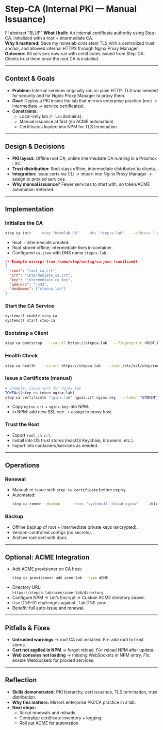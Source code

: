 # Step-CA (Internal PKI — Manual Issuance)

!!! abstract "BLUF"
    **What I built:** An internal certificate authority using Step-CA, initialized with a root + intermediate CA.  
    **Why it mattered:** Gave my homelab consistent TLS with a centralized trust anchor, and allowed internal HTTPS through Nginx Proxy Manager.  
    **Outcome:** All services now run with certificates issued from Step-CA. Clients trust them once the root CA is installed.

---

## Context & Goals

- **Problem:** Internal services originally ran on plain HTTP. TLS was needed for security and for Nginx Proxy Manager to proxy them.  
- **Goal:** Deploy a PKI inside the lab that mirrors enterprise practice (root → intermediate → service certificates).  
- **Constraints:**  
  - Local-only lab (`*.lab` domains).  
  - Manual issuance at first (no ACME automation).  
  - Certificates loaded into NPM for TLS termination.

---

## Design & Decisions

- **PKI layout:** Offline root CA; online intermediate CA running in a Proxmox LXC.  
- **Trust distribution:** Root stays offline, intermediate distributed to clients.  
- **Integration:** Issue certs via CLI → import into Nginx Proxy Manager → assign to proxied services.  
- **Why manual issuance?** Fewer services to start with, so token/ACME automation deferred.

---

## Implementation

### Initialize the CA
```bash
step ca init   --name "Homelab CA"   --dns "stepca.lab"   --address ":443"   --provisioner "admin@internal"
```

- Root + intermediate created.  
- Root stored offline; intermediate lives in container.  
- Configured `ca.json` with DNS name `stepca.lab`.

```json
// Example excerpt from /home/step/config/ca.json (sanitized)
{
  "root": "root_ca.crt",
  "crt": "intermediate_ca.crt",
  "key": "intermediate_ca_key",
  "address": ":443",
  "dnsNames": ["stepca.lab"]
}
```

### Start the CA Service
```bash
systemctl enable step-ca
systemctl start step-ca
```

### Bootstrap a Client
```bash
step ca bootstrap   --ca-url https://stepca.lab   --fingerprint <ROOT_FP>
```

### Health Check
```bash
step ca health   --ca-url https://stepca.lab   --root /etc/ssl/step/root_ca.crt
```

### Issue a Certificate (manual)
```bash
# Example: issue cert for nginx.lab
TOKEN=$(step ca token nginx.lab)
step ca certificate "nginx.lab" nginx.crt nginx.key   --token "$TOKEN"   --ca-url https://stepca.lab   --root /etc/ssl/step/root_ca.crt
```

- Copy `nginx.crt` + `nginx.key` into NPM.  
- In NPM: add new SSL cert → assign to proxy host.

### Trust the Root
- Export `root_ca.crt`.  
- Install into OS trust stores (macOS Keychain, browsers, etc.).  
- Import into containers/services as needed.

---

## Operations

### Renewal
- Manual: re-issue with `step ca certificate` before expiry.  
- Automated:  
  ```bash
  step ca renew --daemon     --exec "systemctl reload nginx"     /etc/ssl/npm.crt /etc/ssl/npm.key
  ```

### Backup
- Offline backup of root + intermediate private keys (encrypted).  
- Version-controlled configs (no secrets).  
- Archive root cert with docs.

---

## Optional: ACME Integration
- Add ACME provisioner on CA host:
  ```bash
  step ca provisioner add acme-lab --type ACME
  ```
- Directory URL:  
  `https://stepca.lab/acme/acme-lab/directory`  
- Configure NPM → Let’s Encrypt → Custom ACME directory above.  
- Use DNS-01 challenges against `.lab` DNS zone.  
- Benefit: full auto-issue and renewal.

---

## Pitfalls & Fixes

- **Untrusted warnings** → root CA not installed. *Fix:* add root to trust stores.  
- **Cert not applied in NPM** → forgot reload. *Fix:* reload NPM after update.  
- **Web consoles not loading** → missing WebSockets in NPM entry. *Fix:* enable WebSockets for proxied services.  

---

## Reflection

- **Skills demonstrated:** PKI hierarchy, cert issuance, TLS termination, trust distribution.  
- **Why this matters:** Mirrors enterprise PKI/CA practice in a lab.  
- **Next steps:**  
    - Script renewals and reloads.  
    - Centralize certificate inventory + logging.  
    - Roll out ACME for automation.
